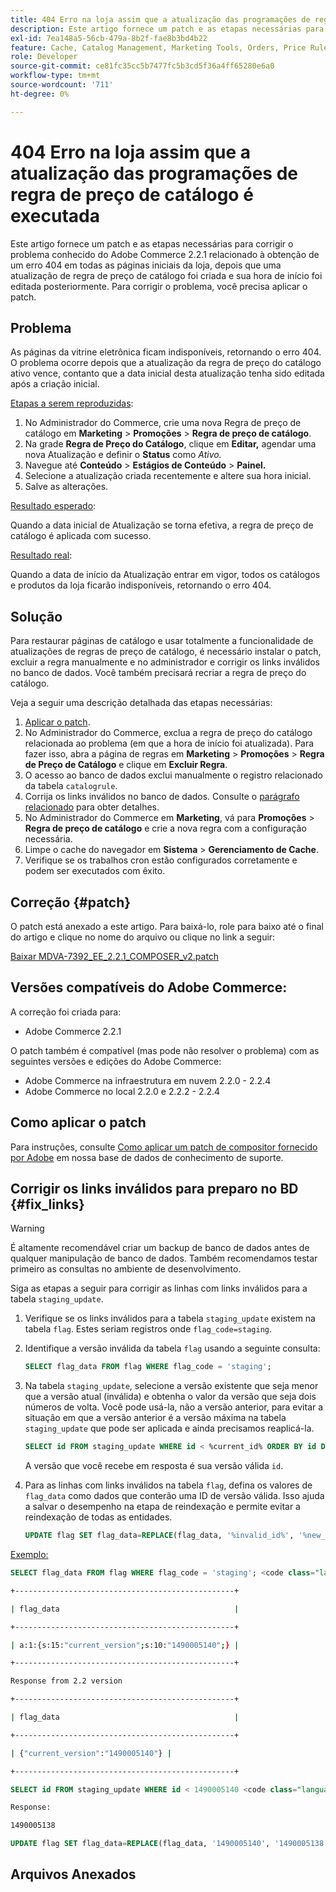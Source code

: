 ```yaml
---
title: 404 Erro na loja assim que a atualização das programações de regra de preço de catálogo é executada
description: Este artigo fornece um patch e as etapas necessárias para corrigir o problema conhecido do Adobe Commerce 2.2.1 relacionado à obtenção de um erro 404 em todas as páginas iniciais da loja, depois que uma atualização de regra de preço de catálogo foi criada e sua hora de início foi editada posteriormente. Para corrigir o problema, você precisa aplicar o patch.
exl-id: 7ea148a5-56cb-479a-8b2f-fae8b3bd4b22
feature: Cache, Catalog Management, Marketing Tools, Orders, Price Rules
role: Developer
source-git-commit: ce81fc35cc5b7477fc5b3cd5f36a4ff65280e6a0
workflow-type: tm+mt
source-wordcount: '711'
ht-degree: 0%

---
```


# 404 Erro na loja assim que a atualização das programações de regra de preço de catálogo é executada

Este artigo fornece um patch e as etapas necessárias para corrigir o problema conhecido do Adobe Commerce 2.2.1 relacionado à obtenção de um erro 404 em todas as páginas iniciais da loja, depois que uma atualização de regra de preço de catálogo foi criada e sua hora de início foi editada posteriormente. Para corrigir o problema, você precisa aplicar o patch.

## Problema

As páginas da vitrine eletrônica ficam indisponíveis, retornando o erro 404. O problema ocorre depois que a atualização da regra de preço do catálogo ativo vence, contanto que a data inicial desta atualização tenha sido editada após a criação inicial.

<u>Etapas a serem reproduzidas</u>:

1. No Administrador do Commerce, crie uma nova Regra de preço de catálogo em **Marketing** > **Promoções** > **Regra de preço de catálogo**.
1. Na grade **Regra de Preço do Catálogo**, clique em **Editar,** agendar uma nova Atualização e definir o **Status** como *Ativo.*
1. Navegue até **Conteúdo** > **Estágios de Conteúdo** > **Painel.**
1. Selecione a atualização criada recentemente e altere sua hora inicial.
1. Salve as alterações.

<u>Resultado esperado</u>:

Quando a data inicial de Atualização se torna efetiva, a regra de preço de catálogo é aplicada com sucesso.

<u>Resultado real</u>:

Quando a data de início da Atualização entrar em vigor, todos os catálogos e produtos da loja ficarão indisponíveis, retornando o erro 404.

## Solução

Para restaurar páginas de catálogo e usar totalmente a funcionalidade de atualizações de regras de preço de catálogo, é necessário instalar o patch, excluir a regra manualmente e no administrador e corrigir os links inválidos no banco de dados. Você também precisará recriar a regra de preço do catálogo.

Veja a seguir uma descrição detalhada das etapas necessárias:

1. [Aplicar o patch](#patch).
1. No Administrador do Commerce, exclua a regra de preço do catálogo relacionada ao problema (em que a hora de início foi atualizada). Para fazer isso, abra a página de regras em **Marketing** > **Promoções** > **Regra de Preço de Catálogo** e clique em **Excluir Regra**.
1. O acesso ao banco de dados exclui manualmente o registro relacionado da tabela `catalogrule`.
1. Corrija os links inválidos no banco de dados. Consulte o [parágrafo relacionado](#fix_links) para obter detalhes.
1. No Administrador do Commerce em **Marketing**, vá para **Promoções** > **Regra de preço de catálogo** e crie a nova regra com a configuração necessária.
1. Limpe o cache do navegador em **Sistema** > **Gerenciamento de Cache**.
1. Verifique se os trabalhos cron estão configurados corretamente e podem ser executados com êxito.

## Correção {#patch}

O patch está anexado a este artigo. Para baixá-lo, role para baixo até o final do artigo e clique no nome do arquivo ou clique no link a seguir:

[Baixar MDVA-7392\_EE\_2.2.1\_COMPOSER\_v2.patch](assets/MDVA-7392_EE_2.2.1_COMPOSER_v2.patch.zip)

## Versões compatíveis do Adobe Commerce:

A correção foi criada para:

* Adobe Commerce 2.2.1

O patch também é compatível (mas pode não resolver o problema) com as seguintes versões e edições do Adobe Commerce:

* Adobe Commerce na infraestrutura em nuvem 2.2.0 - 2.2.4
* Adobe Commerce no local 2.2.0 e 2.2.2 - 2.2.4

## Como aplicar o patch

Para instruções, consulte [Como aplicar um patch de compositor fornecido por Adobe](/help/how-to/general/how-to-apply-a-composer-patch-provided-by-magento.md) em nossa base de dados de conhecimento de suporte.

## Corrigir os links inválidos para preparo no BD {#fix_links}

>[!WARNING]
>
>É altamente recomendável criar um backup de banco de dados antes de qualquer manipulação de banco de dados. Também recomendamos testar primeiro as consultas no ambiente de desenvolvimento.

Siga as etapas a seguir para corrigir as linhas com links inválidos para a tabela `staging_update`.

1. Verifique se os links inválidos para a tabela `staging_update` existem na tabela `flag`. Estes seriam registros onde `flag_code=staging`.
1. Identifique a versão inválida da tabela `flag` usando a seguinte consulta:

   ```sql
   SELECT flag_data FROM flag WHERE flag_code = 'staging';
   ```

1. Na tabela `staging_update`, selecione a versão existente que seja menor que a versão atual (inválida) e obtenha o valor da versão que seja dois números de volta. Você pode usá-la, não a versão anterior, para evitar a situação em que a versão anterior é a versão máxima na tabela `staging_update` que pode ser aplicada e ainda precisamos reaplicá-la.

   ```sql
   SELECT id FROM staging_update WHERE id < %current_id% ORDER BY id DESC LIMIT 1, 1
   ```

   A versão que você recebe em resposta é sua versão válida `id`.

1. Para as linhas com links inválidos na tabela `flag`, defina os valores de `flag_data` como dados que conterão uma ID de versão válida. Isso ajuda a salvar o desempenho na etapa de reindexação e permite evitar a reindexação de todas as entidades.

   ```sql
   UPDATE flag SET flag_data=REPLACE(flag_data, '%invalid_id%', '%new_valid_id%') WHERE flag_code='staging';
   ```

<u>Exemplo:</u>

```sql
SELECT flag_data FROM flag WHERE flag_code = 'staging'; <code class="language-bash">Response < 2.2 version</code>
```

```bash
+-------------------------------------------------+
```

```bash
| flag_data                                       |
```

```bash
+-------------------------------------------------+
```

```bash
| a:1:{s:15:"current_version";s:10:"1490005140";} |
```

```bash
+-------------------------------------------------+
```

```bash
Response from 2.2 version
```

```bash
+-------------------------------------------------+
```

```bash
| flag_data                                       |
```

```bash
+-------------------------------------------------+
```

```bash
| {"current_version":"1490005140"} |
```

```bash
+-------------------------------------------------+
```

```sql
SELECT id FROM staging_update WHERE id < 1490005140 <code class="language-sql">ORDER BY id DESC LIMIT 1, 1</code>;
```

```bash
Response:
```

```bash
1490005138
```

```sql
UPDATE flag SET flag_data=REPLACE(flag_data, '1490005140', '1490005138') WHERE flag_code='staging';
```

## Arquivos Anexados
